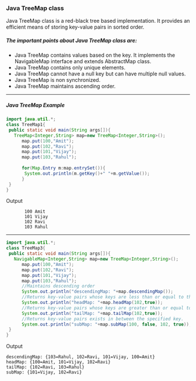 ### Java TreeMap class


Java TreeMap class is a red-black tree based implementation. It provides an efficient means of storing key-value pairs in sorted order.

##### The important points about Java TreeMap class are:

- Java TreeMap contains values based on the key. It implements the NavigableMap interface and extends AbstractMap class.
- Java TreeMap contains only unique elements.
- Java TreeMap cannot have a null key but can have multiple null values.
- Java TreeMap is non synchronized.
- Java TreeMap maintains ascending order.


--------

##### Java TreeMap Example

```java
import java.util.*;  
class TreeMap1{  
 public static void main(String args[]){  
   TreeMap<Integer,String> map=new TreeMap<Integer,String>();    
      map.put(100,"Amit");    
      map.put(102,"Ravi");    
      map.put(101,"Vijay");    
      map.put(103,"Rahul");    
        
      for(Map.Entry m:map.entrySet()){    
       System.out.println(m.getKey()+" "+m.getValue());    
      }    
 }  
}  
```
Output
```
       100 Amit
       101 Vijay
       102 Ravi
       103 Rahul
```

---------

```java
import java.util.*;  
class TreeMap3{  
 public static void main(String args[]){  
   NavigableMap<Integer,String> map=new TreeMap<Integer,String>();    
      map.put(100,"Amit");    
      map.put(102,"Ravi");    
      map.put(101,"Vijay");    
      map.put(103,"Rahul");    
      //Maintains descending order  
      System.out.println("descendingMap: "+map.descendingMap());  
      //Returns key-value pairs whose keys are less than or equal to the specified key.  
      System.out.println("headMap: "+map.headMap(102,true));  
      //Returns key-value pairs whose keys are greater than or equal to the specified key.  
      System.out.println("tailMap: "+map.tailMap(102,true));  
      //Returns key-value pairs exists in between the specified key.  
      System.out.println("subMap: "+map.subMap(100, false, 102, true));   
 }  
} 
```

Output
```
descendingMap: {103=Rahul, 102=Ravi, 101=Vijay, 100=Amit}
headMap: {100=Amit, 101=Vijay, 102=Ravi}
tailMap: {102=Ravi, 103=Rahul}
subMap: {101=Vijay, 102=Ravi}
```